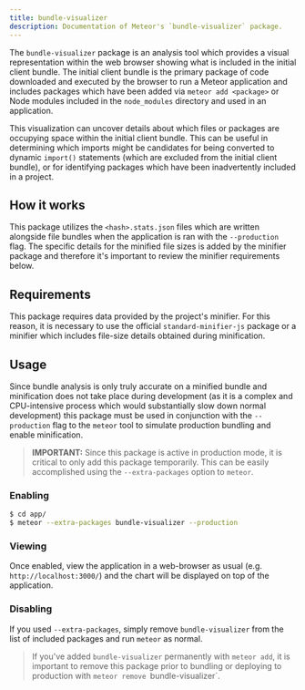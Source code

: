 ```yaml
---
title: bundle-visualizer
description: Documentation of Meteor's `bundle-visualizer` package.
---
```


The `bundle-visualizer` package is an analysis tool which provides a visual
representation within the web browser showing what is included in the initial
client bundle.  The initial client bundle is the primary package of code
downloaded and executed by the browser to run a Meteor application and includes
packages which have been added via `meteor add <package>` or Node modules
included in the `node_modules` directory and used in an application.

This visualization can uncover details about which files or packages are
occupying space within the initial client bundle.  This can be useful in
determining which imports might be candidates for being converted to dynamic
`import()` statements (which are excluded from the initial client bundle), or
for identifying packages which have been inadvertently included in a project.

## How it works

This package utilizes the `<hash>.stats.json` files which are written alongside
file bundles when the application is ran with the `--production` flag.  The
specific details for the minified file sizes is added by the minifier package
and therefore it's important to review the minifier requirements below.

## Requirements

This package requires data provided by the project's minifier.  For this reason,
it is necessary to use the official `standard-minifier-js` package or a minifier
which includes file-size details obtained during minification.

## Usage

Since bundle analysis is only truly accurate on a minified bundle and
minification does not take place during development (as it is a complex and
CPU-intensive process which would substantially slow down normal development)
this package must be used in conjunction with the `--production` flag to the
`meteor` tool to simulate production bundling and enable minification.

> **IMPORTANT:** Since this package is active in production mode, it is critical
> to only add this package temporarily.  This can be easily accomplished using
> the `--extra-packages` option to `meteor`.

### Enabling
```sh
$ cd app/
$ meteor --extra-packages bundle-visualizer --production
```

### Viewing

Once enabled, view the application in a web-browser as usual
(e.g. `http://localhost:3000/`) and the chart will be displayed on top of the
application.

### Disabling

If you used `--extra-packages`, simply remove `bundle-visualizer` from the list
of included packages and run `meteor` as normal.

> If you've added `bundle-visualizer` permanently with `meteor add`, it is
> important to remove this package prior to bundling or deploying to
> production with `meteor remove `bundle-visualizer`.
